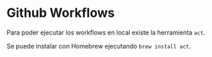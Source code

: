 # Github Workflows

Para poder ejecutar los workflows en local existe la herramienta `act`.

Se puede instalar con Homebrew ejecutando `brew install act`.
